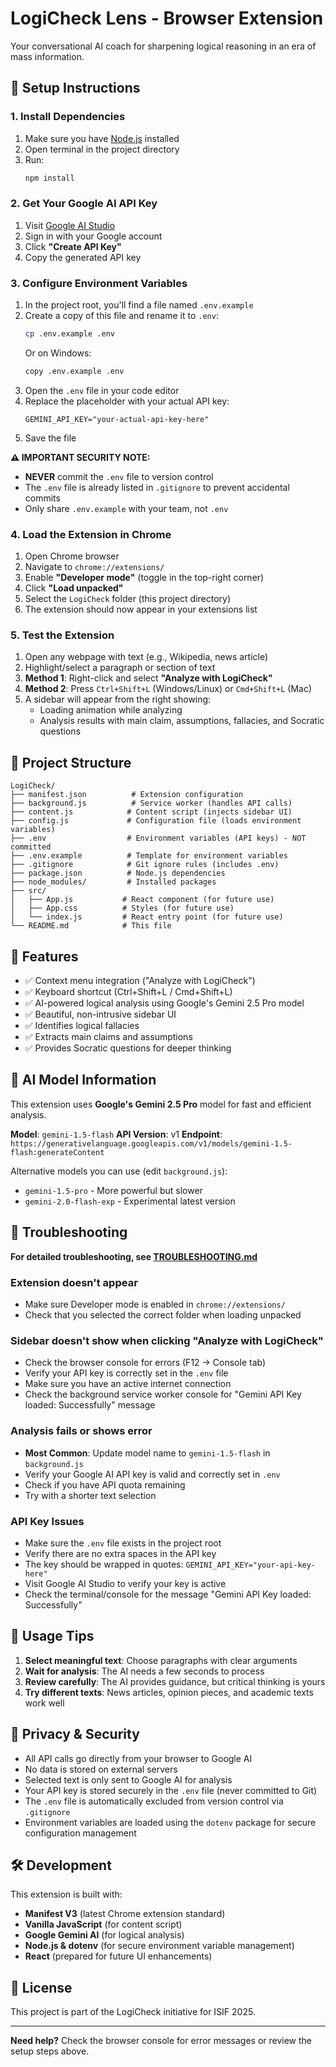 # LogiCheck Lens - Browser Extension

Your conversational AI coach for sharpening logical reasoning in an era of mass information.

## 🚀 Setup Instructions

### 1. Install Dependencies

1. Make sure you have [Node.js](https://nodejs.org/) installed
2. Open terminal in the project directory
3. Run:
   ```bash
   npm install
   ```

### 2. Get Your Google AI API Key

1. Visit [Google AI Studio](https://aistudio.google.com/app/apikey)
2. Sign in with your Google account
3. Click **"Create API Key"**
4. Copy the generated API key

### 3. Configure Environment Variables

1. In the project root, you'll find a file named `.env.example`
2. Create a copy of this file and rename it to `.env`:
   ```bash
   cp .env.example .env
   ```
   Or on Windows:
   ```bash
   copy .env.example .env
   ```
3. Open the `.env` file in your code editor
4. Replace the placeholder with your actual API key:
   ```
   GEMINI_API_KEY="your-actual-api-key-here"
   ```
5. Save the file

**⚠️ IMPORTANT SECURITY NOTE:**
- **NEVER** commit the `.env` file to version control
- The `.env` file is already listed in `.gitignore` to prevent accidental commits
- Only share `.env.example` with your team, not `.env`

### 4. Load the Extension in Chrome

1. Open Chrome browser
2. Navigate to `chrome://extensions/`
3. Enable **"Developer mode"** (toggle in the top-right corner)
4. Click **"Load unpacked"**
5. Select the `LogiCheck` folder (this project directory)
6. The extension should now appear in your extensions list

### 5. Test the Extension

1. Open any webpage with text (e.g., Wikipedia, news article)
2. Highlight/select a paragraph or section of text
3. **Method 1**: Right-click and select **"Analyze with LogiCheck"**
4. **Method 2**: Press `Ctrl+Shift+L` (Windows/Linux) or `Cmd+Shift+L` (Mac)
5. A sidebar will appear from the right showing:
   - Loading animation while analyzing
   - Analysis results with main claim, assumptions, fallacies, and Socratic questions

## 📁 Project Structure

```
LogiCheck/
├── manifest.json          # Extension configuration
├── background.js          # Service worker (handles API calls)
├── content.js            # Content script (injects sidebar UI)
├── config.js             # Configuration file (loads environment variables)
├── .env                  # Environment variables (API keys) - NOT committed
├── .env.example          # Template for environment variables
├── .gitignore            # Git ignore rules (includes .env)
├── package.json          # Node.js dependencies
├── node_modules/         # Installed packages
├── src/
│   ├── App.js           # React component (for future use)
│   ├── App.css          # Styles (for future use)
│   └── index.js         # React entry point (for future use)
└── README.md            # This file
```

## 🎯 Features

- ✅ Context menu integration ("Analyze with LogiCheck")
- ✅ Keyboard shortcut (Ctrl+Shift+L / Cmd+Shift+L)
- ✅ AI-powered logical analysis using Google's Gemini 2.5 Pro model
- ✅ Beautiful, non-intrusive sidebar UI
- ✅ Identifies logical fallacies
- ✅ Extracts main claims and assumptions
- ✅ Provides Socratic questions for deeper thinking

## 🤖 AI Model Information

This extension uses **Google's Gemini 2.5 Pro** model for fast and efficient analysis. 

**Model**: `gemini-1.5-flash`
**API Version**: v1
**Endpoint**: `https://generativelanguage.googleapis.com/v1/models/gemini-1.5-flash:generateContent`

Alternative models you can use (edit `background.js`):
- `gemini-1.5-pro` - More powerful but slower
- `gemini-2.0-flash-exp` - Experimental latest version

## 🔧 Troubleshooting

**For detailed troubleshooting, see [TROUBLESHOOTING.md](TROUBLESHOOTING.md)**

### Extension doesn't appear
- Make sure Developer mode is enabled in `chrome://extensions/`
- Check that you selected the correct folder when loading unpacked

### Sidebar doesn't show when clicking "Analyze with LogiCheck"
- Check the browser console for errors (F12 → Console tab)
- Verify your API key is correctly set in the `.env` file
- Make sure you have an active internet connection
- Check the background service worker console for "Gemini API Key loaded: Successfully" message

### Analysis fails or shows error
- **Most Common**: Update model name to `gemini-1.5-flash` in `background.js`
- Verify your Google AI API key is valid and correctly set in `.env`
- Check if you have API quota remaining
- Try with a shorter text selection

### API Key Issues
- Make sure the `.env` file exists in the project root
- Verify there are no extra spaces in the API key
- The key should be wrapped in quotes: `GEMINI_API_KEY="your-api-key-here"`
- Visit Google AI Studio to verify your key is active
- Check the terminal/console for the message "Gemini API Key loaded: Successfully"

## 📝 Usage Tips

1. **Select meaningful text**: Choose paragraphs with clear arguments
2. **Wait for analysis**: The AI needs a few seconds to process
3. **Review carefully**: The AI provides guidance, but critical thinking is yours
4. **Try different texts**: News articles, opinion pieces, and academic texts work well

## 🔐 Privacy & Security

- All API calls go directly from your browser to Google AI
- No data is stored on external servers
- Selected text is only sent to Google AI for analysis
- Your API key is stored securely in the `.env` file (never committed to Git)
- The `.env` file is automatically excluded from version control via `.gitignore`
- Environment variables are loaded using the `dotenv` package for secure configuration management

## 🛠️ Development

This extension is built with:
- **Manifest V3** (latest Chrome extension standard)
- **Vanilla JavaScript** (for content script)
- **Google Gemini AI** (for logical analysis)
- **Node.js & dotenv** (for secure environment variable management)
- **React** (prepared for future UI enhancements)

## 📄 License

This project is part of the LogiCheck initiative for ISIF 2025.

---

**Need help?** Check the browser console for error messages or review the setup steps above.
